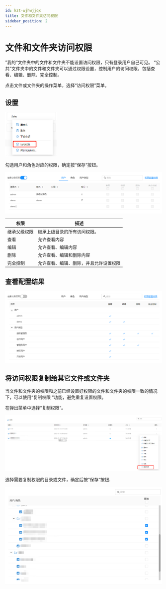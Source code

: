 ```yaml
---
id: kzt-wjhwjjqx
title: 文件和文件夹访问权限
sidebar_position: 2
---
```

# 文件和文件夹访问权限

”我的“文件夹中的文件和文件夹不能设置访问权限，只有登录用户自己可见。
“公共”文件夹中的文件和文件夹可以通过权限设置，控制用户的访问权限，包括查看、编辑、删除、完全控制。

点击文件或文件夹的操作菜单，选择“访问权限”菜单。

## 设置

<div align="left"><img src="../../static/img/datafor/console/image-20230110130349978.png" alt="image-20230110130349978"  width="33%" /></div>

勾选用户和角色对应的权限，确定按“保存“按钮。

<div align="left"><img src="../../static/img/datafor/console/image-20230110132152985.png" alt="image-20230110132152985"   /></div>


| 权限         | 描述                                   |
| ------------ | -------------------------------------- |
| 继承父级权限 | 继承上级目录的所有访问权限。           |
| 查看         | 允许查看内容                           |
| 编辑         | 允许查看、编辑内容                     |
| 删除         | 允许查看、编辑和删除内容               |
| 完全控制     | 允许查看、编辑、删除，并且允许设置权限 |

## 查看配置结果

<div align="left"><img src="../../static/img/datafor/console/image-20230110132554970.png"  /></div>

## 将访问权限复制给其它文件或文件夹

当文件和文件夹的权限和之前已经设置好权限的文件和文件夹的权限一致的情况下，可以使用“复制权限 “功能，避免重复设置权限。

在弹出菜单中选择“复制权限“。

<div align="left"><img src="../../static/img/datafor/console/image-20220210123747505.png"   /> </div>

选择需要复制权限的目录或文件，确定后按“保存“按钮.

<div align="left"><img src="../../static/img/datafor/console/image-20230110141801143.png"   /> </div>
